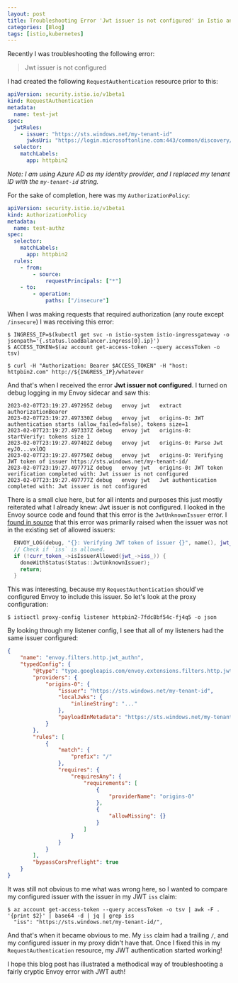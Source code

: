 ```yaml
---
layout: post
title: Troubleshooting Error 'Jwt issuer is not configured' in Istio and Envoy
categories: [Blog]
tags: [istio,kubernetes]
---
```


Recently I was troubleshooting the following error:

> Jwt issuer is not configured

I had created the following `RequestAuthentication` resource prior to this:

```yaml
apiVersion: security.istio.io/v1beta1
kind: RequestAuthentication
metadata:
  name: test-jwt
spec:
  jwtRules:
    - issuer: "https://sts.windows.net/my-tenant-id"
      jwksUri: "https://login.microsoftonline.com:443/common/discovery/v2.0/keys"
  selector:
    matchLabels:
      app: httpbin2
```

*Note: I am using Azure AD as my identity provider, and I replaced my tenant ID with the `my-tenant-id` string.*

For the sake of completion, here was my `AuthorizationPolicy`:

```yaml
apiVersion: security.istio.io/v1beta1
kind: AuthorizationPolicy
metadata:
  name: test-authz
spec:
  selector:
    matchLabels:
      app: httpbin2
  rules:
    - from:
        - source:
            requestPrincipals: ["*"]
    - to:
        - operation:
            paths: ["/insecure"]
```

When I was making requests that required authorization (any route except `/insecure`) I was receiving this error:

```
$ INGRESS_IP=$(kubectl get svc -n istio-system istio-ingressgateway -o jsonpath='{.status.loadBalancer.ingress[0].ip}')
$ ACCESS_TOKEN=$(az account get-access-token --query accessToken -o tsv)

$ curl -H "Authorization: Bearer $ACCESS_TOKEN" -H "host: httpbin2.com" http://${INGRESS_IP}/whatever
```

And that's when I received the error **Jwt issuer not configured**. I turned on debug logging in my Envoy sidecar and saw this:

```
2023-02-07T23:19:27.497295Z	debug	envoy jwt	extract authorizationBearer
2023-02-07T23:19:27.497330Z	debug	envoy jwt	origins-0: JWT authentication starts (allow_failed=false), tokens size=1
2023-02-07T23:19:27.497337Z	debug	envoy jwt	origins-0: startVerify: tokens size 1
2023-02-07T23:19:27.497402Z	debug	envoy jwt	origins-0: Parse Jwt eyJ0...vxlOQ
2023-02-07T23:19:27.497750Z	debug	envoy jwt	origins-0: Verifying JWT token of issuer https://sts.windows.net/my-tenant-id/
2023-02-07T23:19:27.497771Z	debug	envoy jwt	origins-0: JWT token verification completed with: Jwt issuer is not configured
2023-02-07T23:19:27.497777Z	debug	envoy jwt	Jwt authentication completed with: Jwt issuer is not configured
```

There is a small clue here, but for all intents and purposes this just mostly reiterated what I already knew: Jwt issuer is not configured. I looked in the Envoy source code and found that this error is the `JwtUnknownIssuer` error. I [found in source](https://github.com/envoyproxy/envoy/blob/998283da32de3f30c2ccc9de5ad83e6d0fa0fc77/source/extensions/filters/http/jwt_authn/authenticator.cc#L191-L196) that this error was primarily raised when the issuer was not in the existing set of allowed issuers:

```c++
  ENVOY_LOG(debug, "{}: Verifying JWT token of issuer {}", name(), jwt_->iss_);
  // Check if `iss` is allowed.
  if (!curr_token_->isIssuerAllowed(jwt_->iss_)) {
    doneWithStatus(Status::JwtUnknownIssuer);
    return;
  }
```

This was interesting, because my `RequestAuthentication` should've configured Envoy to include this issuer. So let's look at the proxy configuration:

```
$ istioctl proxy-config listener httpbin2-7fdc8bf54c-fj4q5 -o json
```

By looking through my listener config, I see that all of my listeners had the same issuer configured:

```json
{
    "name": "envoy.filters.http.jwt_authn",
    "typedConfig": {
        "@type": "type.googleapis.com/envoy.extensions.filters.http.jwt_authn.v3.JwtAuthentication",
        "providers": {
            "origins-0": {
                "issuer": "https://sts.windows.net/my-tenant-id",
                "localJwks": {
                    "inlineString": "..."
                },
                "payloadInMetadata": "https://sts.windows.net/my-tenant-id"
            }
        },
        "rules": [
            {
                "match": {
                    "prefix": "/"
                },
                "requires": {
                    "requiresAny": {
                        "requirements": [
                            {
                                "providerName": "origins-0"
                            },
                            {
                                "allowMissing": {}
                            }
                        ]
                    }
                }
            }
        ],
        "bypassCorsPreflight": true
    }
}
```

It was still not obvious to me what was wrong here, so I wanted to compare my configured issuer with the issuer in my JWT `iss` claim:

```
$ az account get-access-token --query accessToken -o tsv | awk -F . '{print $2}' | base64 -d | jq | grep iss
  "iss": "https://sts.windows.net/my-tenant-id/",
```

And that's when it became obvious to me. My `iss` claim had a trailing `/`, and my configured issuer in my proxy didn't have that. Once I fixed this in my `RequestAuthentication` resource, my JWT authentication started working!

I hope this blog post has illustrated a methodical way of troubleshooting a fairly cryptic Envoy error with JWT auth!
